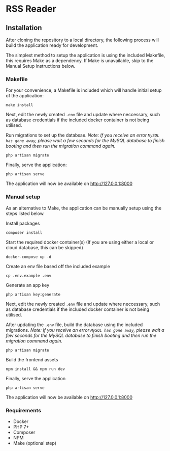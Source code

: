 # RSS Reader

## Installation

After cloning the repository to a local directory, the following process will build the application ready for development.

The simplest method to setup the application is using the included Makefile, this requires Make as a dependency. If Make is unavailable, skip to the Manual Setup instructions below.

### Makefile

For your convenience, a Makefile is included which will handle initial setup of the application:

```
make install
```

Next, edit the newly created `.env` file and update where neccessary, such as database credentials if the included docker container is not being utilised. 

Run migrations to set up the databsae. _Note: If you receive an error `MySQL has gone away`, please wait a few seconds for the MySQL database to finish booting and then run the migration command again._
```
php artisan migrate
```

Finally, serve the application:
```
php artisan serve
```

The application will now be available on http://127.0.0.1:8000

### Manual setup

As an alternative to Make, the application can be manually setup using the steps listed below.

Install packages
```
composer install
```

Start the required docker container(s) (If you are using either a local or cloud database, this can be skipped)
```
docker-compose up -d
```

Create an env file based off the included example
```
cp .env.example .env
```

Generate an app key
```
php artisan key:generate
```

Next, edit the newly created `.env` file and update where neccessary, such as database credentials if the included docker container is not being utilised. 

After updating the `.env` file, build the database using the included migrations. _Note: If you receive an error `MySQL has gone away`, please wait a few seconds for the MySQL database to finish booting and then run the migration command again._ 
```
php artisan migrate
```

Build the frontend assets
```
npm install && npm run dev
```

Finally, serve the application
```
php artisan serve
```

The application will now be available on http://127.0.0.1:8000

### Requirements 

- Docker
- PHP 7+
- Composer
- NPM
- Make (optional step)
